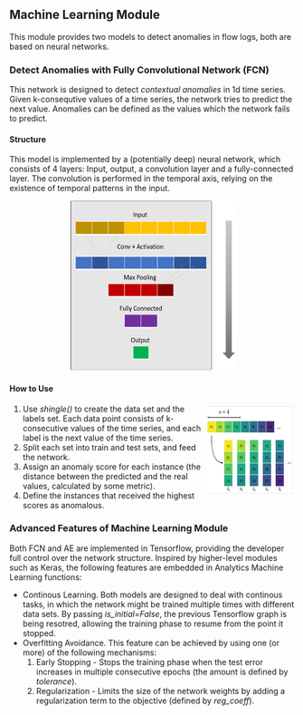 ## Machine Learning Module
This module provides two models to detect anomalies in flow logs, both are based on neural networks.
### Detect Anomalies with Fully Convolutional Network (FCN)
This network is designed to detect *contextual anomalies* in 1d time series. Given k-consequtive values of a time series,
the network tries to predict the next value. Anomalies can be defined as the values which the network fails to predict.

#### Structure
This model is implemented by a (potentially deep) neural network, which consists of 4 layers: Input, output, a convolution layer 
and a fully-connected layer. The convolution is performed in the temporal axis, relying on the existence of temporal patterns
in the input. 

<p align="center">
  <img width="300" height="300" src="images/structure.png"
</p> 

#### How to Use

1. <img align="right" img src="images/shingle.png" alt="alt text" width="160" height="160"> Use *shingle()* to create the data set and the labels set. Each data point consists of k-consecutive values of the time series,
and each label is the next value of the time series.  
2. Split each set into train and test sets, and feed the network.  
3. Assign an anomaly score for each instance (the distance between the predicted and the real values, calculated by some metric).  
4. Define the instances that received the highest scores as anomalous.

### Advanced Features of Machine Learning Module
Both FCN and AE are implemented in Tensorflow, providing the developer full control over the network structure. 
Inspired by higher-level modules such as Keras, the following features are embedded in Analytics Machine Learning functions:
* Continous Learning. Both models are designed to deal with continous tasks, in which the network might be trained multiple times
with different data sets. By passing *is_initial=False*, the previous Tensorflow graph is being resotred, allowing the training phase
to resume from the point it stopped.
* Overfitting Avoidance. This feature can be achieved by using one (or more) of the following mechanisms:
  1. Early Stopping - Stops the training phase when the test error increases in multiple consecutive epochs (the amount is defined by *tolerance*).
  2. Regularization - Limits the size of the network weights by adding a regularization term to the objective (defined by *reg_coeff*).
